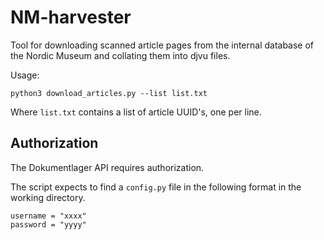 # NM-harvester
Tool for downloading scanned article pages from the internal database of the Nordic Museum
and collating them into djvu files.

Usage:
```
python3 download_articles.py --list list.txt
```
Where `list.txt` contains a list of article UUID's, one per line.

## Authorization
The Dokumentlager API requires authorization.

The script expects to find a `config.py` file in the following format in the working directory.
```
username = "xxxx"
password = "yyyy"
```